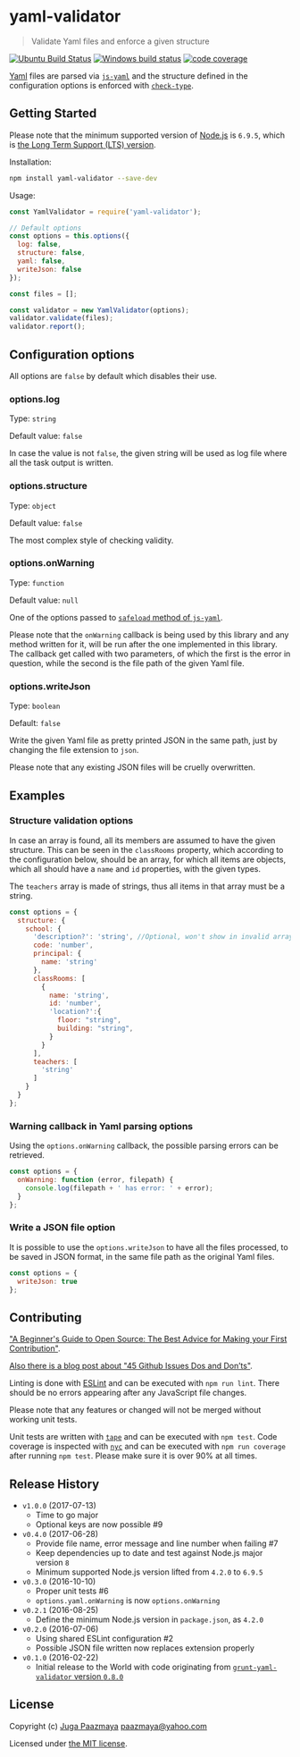 # yaml-validator

> Validate Yaml files and enforce a given structure

[![Ubuntu Build Status](https://semaphoreci.com/api/v1/paazmaya/yaml-validator/branches/master/shields_badge.svg)](https://semaphoreci.com/paazmaya/yaml-validator)
[![Windows build status](https://ci.appveyor.com/api/projects/status/rxt9kv7geq8vyny7/branch/master?svg=true)](https://ci.appveyor.com/project/paazmaya/yaml-validator)
[![code coverage](https://codecov.io/gh/paazmaya/yaml-validator/branch/master/graph/badge.svg)](https://codecov.io/gh/paazmaya/yaml-validator)

[Yaml](http://yaml.org/) files are parsed via [`js-yaml`](https://github.com/nodeca/js-yaml)
and the structure defined in the configuration options is enforced with
[`check-type`](https://github.com/alistairjcbrown/check-type).

## Getting Started

Please note that the minimum supported version of [Node.js](https://nodejs.org/en/) is `6.9.5`, which is [the Long Term Support (LTS) version](https://github.com/nodejs/LTS#lts-schedule1).

Installation:

```sh
npm install yaml-validator --save-dev
```

Usage:

```js
const YamlValidator = require('yaml-validator');

// Default options
const options = this.options({
  log: false,
  structure: false,
  yaml: false,
  writeJson: false
});

const files = [];

const validator = new YamlValidator(options);
validator.validate(files);
validator.report();
```

## Configuration options

All options are `false` by default which disables their use.

### options.log

Type: `string`

Default value: `false`

In case the value is not `false`, the given string will be used as log file where all the
task output is written.


### options.structure

Type: `object`

Default value: `false`

The most complex style of checking validity.


### options.onWarning

Type: `function`

Default value: `null`

One of the options passed to [`safeload` method of `js-yaml`](https://github.com/nodeca/js-yaml#safeload-string---options-).

Please note that the `onWarning` callback is being used by this library and any method written for it,
will be run after the one implemented in this library.
The callback get called with two parameters, of which the first is the error in question,
while the second is the file path of the given Yaml file.


### options.writeJson

Type: `boolean`

Default: `false`

Write the given Yaml file as pretty printed JSON in the same path, just by changing the file extension to `json`.

Please note that any existing JSON files will be cruelly overwritten.

## Examples

### Structure validation options

In case an array is found, all its members are assumed to have the given structure.
This can be seen in the `classRooms` property, which according to the configuration below,
should be an array, for which all items are objects, which all should have a `name` and `id`
properties, with the given types.

The `teachers` array is made of strings, thus all items in that array must be a string.


```js
const options = {
  structure: {
    school: {
      'description?': 'string', //Optional, won't show in invalid array
      code: 'number',
      principal: {
        name: 'string'
      },
      classRooms: [
        {
          name: 'string',
          id: 'number',
          'location?':{        
            floor: "string",
            building: "string",
          }
        }
      ],
      teachers: [
        'string'
      ]
    }
  }
};
```

### Warning callback in Yaml parsing options

Using the `options.onWarning` callback, the possible parsing errors can be retrieved.

```js
const options = {
  onWarning: function (error, filepath) {
    console.log(filepath + ' has error: ' + error);
  }
};
```

### Write a JSON file option

It is possible to use the `options.writeJson` to have all the files processed,
to be saved in JSON format, in the same file path as the original Yaml files.

```js
const options = {
  writeJson: true
};
```

## Contributing

["A Beginner's Guide to Open Source: The Best Advice for Making your First Contribution"](http://hf.heidilabs.com/blog/a-beginners-guide-to-open-source-making-your-first-contribution).

[Also there is a blog post about "45 Github Issues Dos and Don’ts"](https://davidwalsh.name/45-github-issues-dos-donts).

Linting is done with [ESLint](http://eslint.org) and can be executed with `npm run lint`.
There should be no errors appearing after any JavaScript file changes.

Please note that any features or changed will not be merged without working unit tests.

Unit tests are written with [`tape`](https://github.com/substack/tape) and can be executed with `npm test`.
Code coverage is inspected with [`nyc`](https://github.com/istanbuljs/nyc) and
can be executed with `npm run coverage` after running `npm test`.
Please make sure it is over 90% at all times.

## Release History

* `v1.0.0` (2017-07-13)
  - Time to go major
  - Optional keys are now possible #9
* `v0.4.0` (2017-06-28)
  - Provide file name, error message and line number when failing #7
  - Keep dependencies up to date and test against Node.js major version `8`
  - Minimum supported Node.js version lifted from `4.2.0` to `6.9.5`
* `v0.3.0` (2016-10-10)
  - Proper unit tests #6
  - `options.yaml.onWarning` is now `options.onWarning`
* `v0.2.1` (2016-08-25)
  - Define the minimum Node.js version in `package.json`, as `4.2.0`
* `v0.2.0` (2016-07-06)
  - Using shared ESLint configuration #2
  - Possible JSON file written now replaces extension properly
* `v0.1.0` (2016-02-22)
  - Initial release to the World with code originating from [`grunt-yaml-validator` version `0.8.0`](https://github.com/paazmaya/grunt-yaml-validator/)

## License

Copyright (c) [Juga Paazmaya](https://paazmaya.fi) <paazmaya@yahoo.com>

Licensed under [the MIT license](LICENSE).
